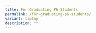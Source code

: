 ```yaml
---
title: For Graduating P6 Students
permalink: /for-graduating-p6-students/
variant: tiptap
description: ""
---
```

